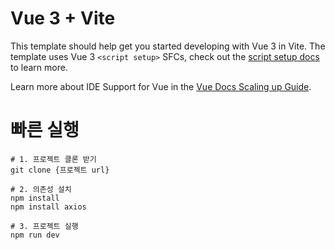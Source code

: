 # Vue 3 + Vite

This template should help get you started developing with Vue 3 in Vite. The template uses Vue 3 `<script setup>` SFCs, check out the [script setup docs](https://v3.vuejs.org/api/sfc-script-setup.html#sfc-script-setup) to learn more.

Learn more about IDE Support for Vue in the [Vue Docs Scaling up Guide](https://vuejs.org/guide/scaling-up/tooling.html#ide-support).

# 빠른 실행
```
# 1. 프로젝트 클론 받기
git clone {프로젝트 url}

# 2. 의존성 설치
npm install
npm install axios

# 3. 프로젝트 실행
npm run dev
```
